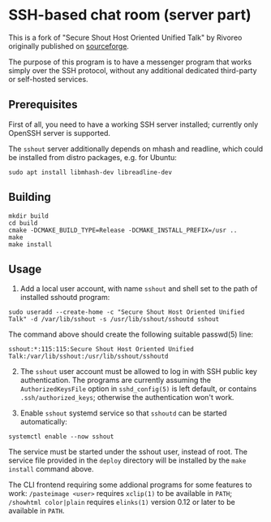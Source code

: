 # SSH-based chat room (server part)

This is a fork of "Secure Shout Host Oriented Unified Talk" by Rivoreo originally published on [sourceforge](https://sourceforge.net/p/sshout).

The purpose of this program is to have a messenger program that works simply over the SSH protocol, without any additional dedicated third-party or self-hosted services.


## Prerequisites


First of all, you need to have a working SSH server installed; currently only OpenSSH server is supported.

The `sshout` server additionally depends on mhash and readline, which could be installed from distro packages, e.g. for Ubuntu:

```
sudo apt install libmhash-dev libreadline-dev
```


## Building

```
mkdir build
cd build
cmake -DCMAKE_BUILD_TYPE=Release -DCMAKE_INSTALL_PREFIX=/usr ..
make
make install
```


## Usage

1. Add a local user account, with name `sshout` and shell set to the path of installed sshoutd program:

```
sudo useradd --create-home -c "Secure Shout Host Oriented Unified Talk" -d /var/lib/sshout -s /usr/lib/sshout/sshoutd sshout
```

The command above should create the following suitable passwd(5) line:

```
sshout:*:115:115:Secure Shout Host Oriented Unified Talk:/var/lib/sshout:/usr/lib/sshout/sshoutd
```

2. The `sshout` user account must be allowed to log in with SSH public key authentication. The programs are currently assuming the `AuthorizedKeysFile` option in `sshd_config(5)` is left default, or contains `.ssh/authorized_keys`; otherwise the authentication won't work.

3. Enable `sshout` systemd service so that `sshoutd` can be started automatically:

```
systemctl enable --now sshout
```

The service must be started under the sshout user, instead of root. The service file provided in the `deploy` directory will be installed by the `make install` command above.

The CLI frontend requiring some addional programs for some features to work: `/pasteimage <user>` requires `xclip(1)` to be available in `PATH`; `/showhtml color|plain` requires `elinks(1)` version 0.12 or later to be available in `PATH`.

